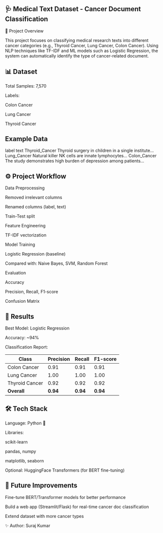 ## 🩺 Medical Text Dataset - Cancer Document Classification
📌 Project Overview

This project focuses on classifying medical research texts into different cancer categories (e.g., Thyroid Cancer, Lung Cancer, Colon Cancer).
Using NLP techniques like TF-IDF and ML models such as Logistic Regression, the system can automatically identify the type of cancer-related document.

## 📊 Dataset

Total Samples: 7,570

Labels:

Colon Cancer

Lung Cancer

Thyroid Cancer

## Example Data
label	text
Thyroid_Cancer	Thyroid surgery in children in a single institute...
Lung_Cancer	Natural killer NK cells are innate lymphocytes...
Colon_Cancer	The study demonstrates high burden of depression among patients...
## ⚙️ Project Workflow

Data Preprocessing

Removed irrelevant columns

Renamed columns (label, text)

Train-Test split

Feature Engineering

TF-IDF vectorization

Model Training

Logistic Regression (baseline)

Compared with: Naive Bayes, SVM, Random Forest

Evaluation

Accuracy

Precision, Recall, F1-score

Confusion Matrix

## 🚀 Results

Best Model: Logistic Regression

Accuracy: ~94%

Classification Report:

| Class          | Precision | Recall   | F1-score |
| -------------- | --------- | -------- | -------- |
| Colon Cancer   | 0.91      | 0.91     | 0.91     |
| Lung Cancer    | 1.00      | 1.00     | 1.00     |
| Thyroid Cancer | 0.92      | 0.92     | 0.92     |
| **Overall**    | **0.94**  | **0.94** | **0.94** |


## 🛠️ Tech Stack

Language: Python 🐍

Libraries:

scikit-learn

pandas, numpy

matplotlib, seaborn

Optional: HuggingFace Transformers (for BERT fine-tuning)

## 🔮 Future Improvements

Fine-tune BERT/Transformer models for better performance

Build a web app (Streamlit/Flask) for real-time cancer doc classification

Extend dataset with more cancer types

✨ Author: Suraj Kumar
